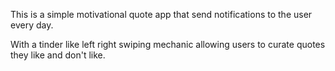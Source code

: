 This is a simple motivational quote app that send notifications to the user every day.

With a tinder like left right swiping mechanic allowing users to curate quotes they like and don't like.
